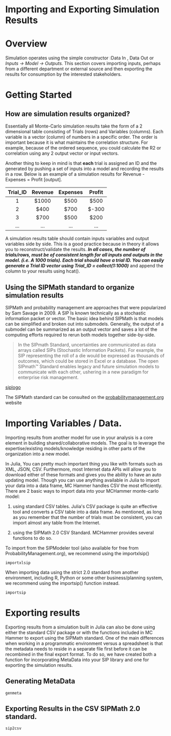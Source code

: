 # Importing and Exporting Simulation Results

# Overview

Simulation operates using the simple constructor :Data In , Data Out or *Inputs -> Model -> Outputs.*  This section covers importing inputs, perhaps from a different department or external source and then exporting the results for consumption by the interested stakeholders.

# Getting Started

## How are simulation results organized?

Essentially all Monte-Carlo simulation results take the form of a 2 dimensional table consisting of Trials (rows) and Variables (columns). Each variable is a vector (column) of numbers in a specific order. The order is important because it is what maintains the correlation structure. For example, because of the ordered sequence, you could calculate the R2 or correlation using any 2 output vector or input vectors.

Another thing to keep in mind is that **each** trial is assigned an ID and the generated by pushing a set of inputs into a model and recording the results in a row. Below is an example of a simulation results for Revenue - Expenses = Profit [output].

| Trial_ID | Revenue | Expenses | Profit |
|:--------:|:-------:|:--------:|:------:|
| 1        | $1000   | $500     | $500   |
| 2        | $400    | $700     | $-300  |
| 3        | $700    | $500     | $200   |
|...       | ...     |  ...     | ...    |


A simulation results table should contain inputs variables and output variables side by side. This is a good practice because in theory it allows you to reconstruct/validate the results. **_In all cases, the number of trials/rows, must be of consistent length for all inputs and outputs in the model. (i.e. A 1000 trials). Each trial should have a trial ID. You can easily generate a Trial ID vector using Trial_ID = collect(1:1000)_** and append the column to your results using hcat().


## Using the SIPMath standard to organize simulation results
SIPMath and probability management are approaches that were popularized by Sam Savage in 2009. A SIP Is known technically as a stochastic information packet or vector. The basic idea behind SIPMath is that models can be simplified and broken out into submodels. Generally, the output of a submodel can be summarized as an output vector and saves a lot of the computing efforts required to rerun both models together side-by-side.

> In the SIPmath Standard, uncertainties are communicated as data arrays called SIPs (Stochastic Information Packets). For example, the SIP representing the roll of a die would be expressed as thousands of outcomes, which could be stored in Excel or a database. The open SIPmath™ Standard enables legacy and future simulation models to communicate with each other, ushering in a new paradigm for enterprise risk management.

[siplogo]

The SIPMath standard can be consulted on the [probabilitymanagement.org](https://www.probabilitymanagement.org/20-standard) website


# Importing Variables / Data.

Importing results from another model for use in your analysis is a core element in building shared/collaborative models. The goal is to leverage the expertise/existing models/knowledge residing in other parts of the organization into a new model.

In Julia, You can pretty much important thing you like with formats such as XML, JSON, CSV. Furthermore, most Internet data APIs will allow you to download either of these formats and gives you the ability to have an auto updating model. Though you can use anything available in Julia to import your data into a data frame, MC Hammer handles CSV the most efficiently. There are 2 basic ways to import data into your MCHammer monte-carlo model:

1. using standard CSV tables. Julia's CSV package is quite an effective tool and converts a CSV table into a data frame. As mentioned, as long as you remember that the number of trials must be consistent, you can import almost any table from the Internet.

2. using the SIPMath 2.0 CSV Standard. MCHammer provides several functions to do so.

To import from the SIPModeler tool (also available for free from ProbabilityManagement.org), we recommend using the importxlsip()

```@docs
importxlsip
```

When importing data using the strict 2.0 standard from another environment, including R, Python or some other business/planning system, we recommend using the importsip() function instead.

```@docs
importsip
```

# Exporting results

Exporting results from a simulation built in Julia can also be done using either the standard CSV package or with the functions included in MC Hammer to export using the SIPMath standard. One of the main differences when working in a programmatic environment versus a spreadsheet is that the metadata needs to reside in a separate file first before it can be recombined in the final export format. To do so, we have created both a function for incorporating MetaData into your SIP library and one for exporting the simulation results.


## Generating MetaData

```@docs
genmeta
```

## Exporting Results in the CSV SIPMath 2.0 standard.

```@docs
sip2csv
```
[siplogo]: https://github.com/etorkia/MCHammer.jl/tree/master/docs/src/assets/siplogo.png
